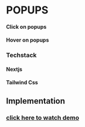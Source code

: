 # POPUPS

####  Click on popups
#### Hover on popups

### Techstack
#### Nextjs
#### Tailwind Css

## Implementation
### [click here to watch demo](https://www.loom.com/share/7d69c69ba5d14e0a8846970b7b815aea?sid=5f97a71c-7a92-4994-bd9d-4d7677d834ac)
